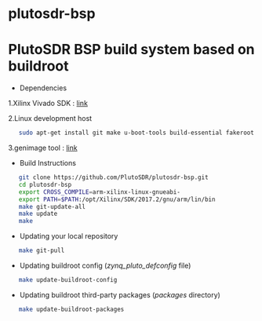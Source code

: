 # plutosdr-bsp

# PlutoSDR BSP build system based on buildroot

* Dependencies

1.Xilinx Vivado SDK : [link][1]

2.Linux development host
 ```bash
    sudo apt-get install git make u-boot-tools build-essential fakeroot libncurses5-dev libssl-dev ccache dfu-util mtools util-linux
 ```
 
 3.genimage tool : [link][2]
 
 
* Build Instructions
 ```bash
    git clone https://github.com/PlutoSDR/plutosdr-bsp.git
    cd plutosdr-bsp
    export CROSS_COMPILE=arm-xilinx-linux-gnueabi-
    export PATH=$PATH:/opt/Xilinx/SDK/2017.2/gnu/arm/lin/bin
    make git-update-all
    make update
    make
 
 ```
 
 * Updating your local repository 
 ```bash 
    make git-pull
  ```
  
   * Updating buildroot config  (*zynq_pluto_defconfig* file)
 ```bash 
    make update-buildroot-config
  ```
  
   * Updating buildroot third-party packages  (*packages* directory)
 ```bash 
    make update-buildroot-packages
  ```


  [1]: https://www.xilinx.com/support/download/index.html/content/xilinx/en/downloadNav/embedded-design-tools.html
  [2]: http://public.pengutronix.de/software/genimage/
